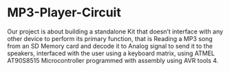 # MP3-Player-Circuit
Our project is about building a standalone Kit that doesn’t interface with any other device to perform its primary function, that is Reading a MP3 song from an SD Memory card and decode it to Analog signal to send it to the speakers, interfaced with the user using a keyboard matrix, using ATMEL AT90S8515 Microcontroller programmed with assembly using AVR tools 4.

